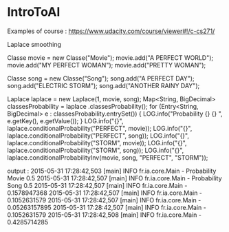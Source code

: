 # IntroToAI
Examples of course : https://www.udacity.com/course/viewer#!/c-cs271/

Laplace smoothing

Classe movie = new Classe("Movie");
movie.add("A PERFECT WORLD");
movie.add("MY PERFECT WOMAN");
movie.add("PRETTY WOMAN");

Classe song = new Classe("Song");
song.add("A PERFECT DAY");
song.add("ELECTRIC STORM");
song.add("ANOTHER RAINY DAY");

Laplace laplace = new Laplace(1, movie, song);
Map<String, BigDecimal> classesProbability = laplace
.classesProbability();
for (Entry<String, BigDecimal> e : classesProbability.entrySet()) {
LOG.info("Probability {} {} ", e.getKey(), e.getValue());
}
LOG.info("{}", laplace.conditionalProbability("PERFECT", movie));
LOG.info("{}", laplace.conditionalProbability("PERFECT", song));
LOG.info("{}", laplace.conditionalProbability("STORM", movie));
LOG.info("{}", laplace.conditionalProbability("STORM", song));
LOG.info("{}", laplace.conditionalProbabilityInv(movie, song,
"PERFECT", "STORM"));


output :
2015-05-31 17:28:42,503 [main] INFO fr.ia.core.Main - Probability Movie 0.5 
2015-05-31 17:28:42,507 [main] INFO fr.ia.core.Main - Probability Song 0.5 
2015-05-31 17:28:42,507 [main] INFO fr.ia.core.Main - 0.1578947368
2015-05-31 17:28:42,507 [main] INFO fr.ia.core.Main - 0.1052631579
2015-05-31 17:28:42,507 [main] INFO fr.ia.core.Main - 0.05263157895
2015-05-31 17:28:42,507 [main] INFO fr.ia.core.Main - 0.1052631579
2015-05-31 17:28:42,508 [main] INFO fr.ia.core.Main - 0.4285714285
